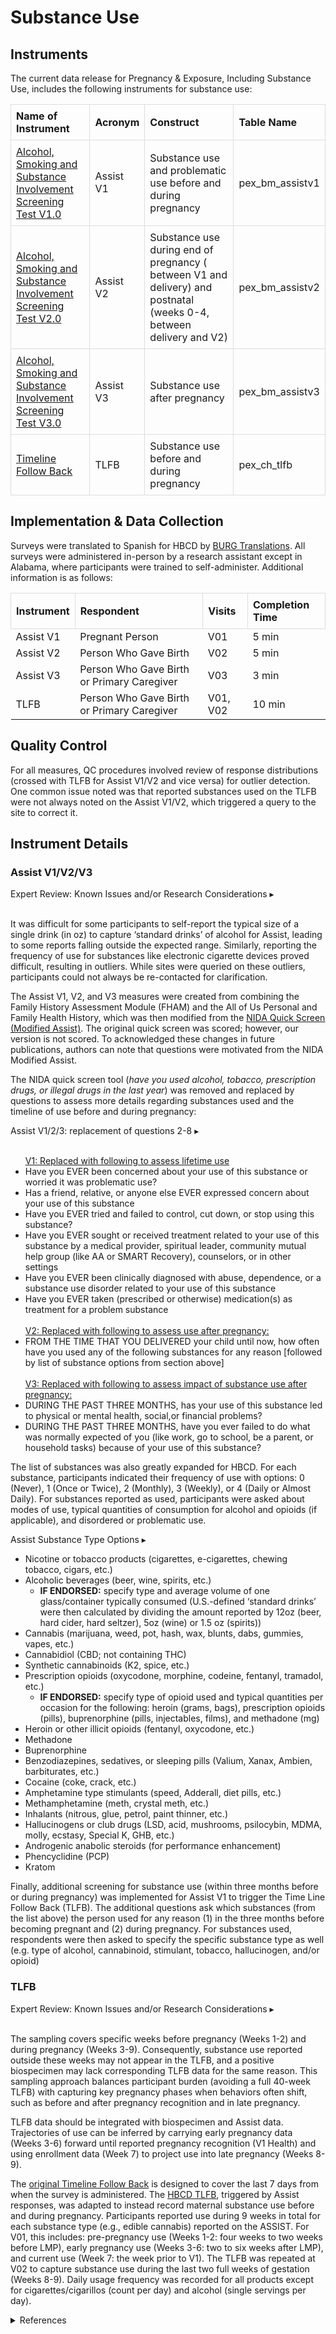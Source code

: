 # Substance Use

## Instruments
The current data release for Pregnancy & Exposure, Including Substance Use, includes the following instruments for substance use:

<table style="width: 100%; border-collapse: collapse; table-layout: fixed;">
  <thead>
    <tr>
      <th style="border: 1px solid #ddd; padding: 8px; text-align: left;">Name of Instrument</th>
      <th style="border: 1px solid #ddd; padding: 8px; text-align: left;">Acronym</th>
      <th style="border: 1px solid #ddd; padding: 8px; text-align: left;">Construct</th>
      <th style="border: 1px solid #ddd; padding: 8px; text-align: left;">Table Name</th>
    </tr>
  </thead>
<tbody>   
    <tr>
        <td style="border: 1px solid #ddd; padding: 8px; word-wrap: break-word; white-space: normal;"><a href="#assist-v1v2v3">Alcohol, Smoking and Substance Involvement Screening Test V1.0</a></td>
        <td>Assist V1</td>
        <td style="border: 1px solid #ddd; padding: 8px; word-wrap: break-word; white-space: normal;">Substance use and problematic use before and during pregnancy</td>
        <td style="border: 1px solid #ddd; padding: 8px; word-wrap: break-word; white-space: normal;">pex_bm_assistv1</td>
    </tr>    
    <tr>
        <td style="border: 1px solid #ddd; padding: 8px; word-wrap: break-word; white-space: normal;"><a href="#assist-v1v2v3">Alcohol, Smoking and Substance Involvement Screening Test V2.0</a></td>
        <td style="border: 1px solid #ddd; padding: 8px; word-wrap: break-word; white-space: normal;">Assist V2</td>
        <td style="border: 1px solid #ddd; padding: 8px; word-wrap: break-word; white-space: normal;">Substance use during end of pregnancy ( between V1 and delivery) and postnatal (weeks 0-4, between delivery and V2)</td>
        <td style="border: 1px solid #ddd; padding: 8px; word-wrap: break-word; white-space: normal;">pex_bm_assistv2</td>
    </tr>    
    <tr>
        <td style="border: 1px solid #ddd; padding: 8px; word-wrap: break-word; white-space: normal;"><a href="#assist-v1v2v3">Alcohol, Smoking and Substance Involvement Screening Test V3.0</a></td>
        <td style="border: 1px solid #ddd; padding: 8px; word-wrap: break-word; white-space: normal;">Assist V3</td>
        <td style="border: 1px solid #ddd; padding: 8px; word-wrap: break-word; white-space: normal;">Substance use after pregnancy</td>
        <td style="border: 1px solid #ddd; padding: 8px; word-wrap: break-word; white-space: normal;">pex_bm_assistv3</td>
    </tr>           
    <tr>
        <td style="border: 1px solid #ddd; padding: 8px; word-wrap: break-word; white-space: normal;"><a href="#tlfb">Timeline Follow Back</a></td>
        <td style="border: 1px solid #ddd; padding: 8px; word-wrap: break-word; white-space: normal;">TLFB</td>
        <td style="border: 1px solid #ddd; padding: 8px; word-wrap: break-word; white-space: normal;">Substance use before and during pregnancy</td>
        <td style="border: 1px solid #ddd; padding: 8px; word-wrap: break-word; white-space: normal;">pex_ch_tlfb</td>
    </tr>         
</tbody>
</table>


## Implementation & Data Collection
Surveys were translated to Spanish for HBCD by [BURG Translations](https://burgtranslations.com/our-services/). All surveys were administered in-person by a research assistant except in Alabama, where participants were trained to self-administer. Additional information is as follows:

<table style="width: 100%; border-collapse: collapse; table-layout: fixed;">
  <thead>
    <tr>
      <th style="border: 1px solid #ddd; padding: 8px; text-align: left;">Instrument</th>
      <th style="border: 1px solid #ddd; padding: 8px; text-align: left;">Respondent</th>
      <th style="border: 1px solid #ddd; padding: 8px; text-align: left;">Visits</th>
      <th style="border: 1px solid #ddd; padding: 8px; text-align: left;">Completion Time</th>      
    </tr>
  </thead>
<tbody>
    <tr>
        <td>Assist V1</td>
        <td>Pregnant Person</td>
        <td>V01</td>
        <td>5 min</td>
    </tr>     
    <tr>
        <td>Assist V2</td>
        <td>Person Who Gave Birth</td>
        <td>V02</td>
        <td>5 min</td>
    </tr>     
    <tr>
        <td>Assist V3</td>
        <td>Person Who Gave Birth or Primary Caregiver</td>
        <td>V03</td>
        <td>3 min</td>
    </tr>        
    <tr>
        <td>TLFB</td>
        <td>Person Who Gave Birth or Primary Caregiver</td>
        <td>V01, V02</td>
        <td>10 min</td>
    </tr>              
</tbody>
</table>

## Quality Control
For all measures, QC procedures involved review of response distributions (crossed with TLFB for Assist V1/V2 and vice versa) for outlier detection. One common issue noted was that reported substances used on the TLFB were not always noted on the Assist V1/V2, which triggered a query to the site to correct it.

## Instrument Details
### Assist V1/V2/V3
<p>
<div id="assist-known-issues" class="notification-banner" onclick="toggleCollapse(this)">
  <span class="emoji"><i class="fa-regular fa-lightbulb"></i></span>
  <span class="text">Expert Review: Known Issues and/or Research Considerations</span>
  <span class="arrow">▸</span>
</div>
<div class="collapsible-content">
<br>
<p>It was difficult for some participants to self-report the typical size of a single drink (in oz) to capture ‘standard drinks’ of alcohol for Assist, leading to some reports falling outside the expected range. Similarly, reporting the frequency of use for substances like electronic cigarette devices proved difficult, resulting in outliers. While sites were queried on these outliers, participants could not always be re-contacted for clarification.</p> 
</div>
</p>

The Assist V1, V2, and V3 measures were created from combining the Family History Assessment Module (FHAM) and the All of Us Personal and Family Health History, which was then modified from the [NIDA Quick Screen (Modified Assist)](https://nida.nih.gov/sites/default/files/pdf/nmassist.pdf). The original quick screen was scored; however, our version is not scored. To acknowledged these changes in future publications, authors can note that questions were motivated from the NIDA Modified Assist.

The NIDA quick screen tool (*have you used alcohol, tobacco, prescription drugs, or illegal drugs in the last year*) was removed and replaced by questions to assess more details regarding substances used and the timeline of use before and during pregnancy:
<p>
<div id="notification-banner" class="notification-banner" onclick="toggleCollapse(this)">
    <span class="text">Assist V1/2/3: replacement of questions 2-8</span>
  <span class="notification-arrow">▸</span>
</div>
<div class="notification-collapsible-content">
    <ul>
<br>
<u>V1: Replaced with following to assess lifetime use</u>
	<li>Have you EVER been concerned about your use of this substance or worried it was problematic use?</li>
	<li>Has a friend, relative, or anyone else EVER expressed concern about your use of this substance</li>
	<li>Have you EVER tried and failed to control, cut down, or stop using this substance?</li>
	<li>Have you EVER sought or received treatment related to your use of this substance by a medical provider, spiritual leader, community mutual help group (like AA or SMART Recovery), counselors, or in other settings</li>
	<li>Have you EVER been clinically diagnosed with abuse, dependence, or a substance use disorder related to your use of this substance</li>
	<li>Have you EVER taken (prescribed or otherwise) medication(s) as treatment for a problem substance</li>
<br>  
<u>V2: Replaced with following to assess use after pregnancy:</u>
	<li>FROM THE TIME THAT YOU DELIVERED your child until now, how often have you used any of the following substances for any reason [followed by list of substance options from section above]</li>
<br>  
<u>V3: Replaced with following to assess impact of substance use after pregnancy:</u>
	<li>DURING THE PAST THREE MONTHS, has your use of this substance led to physical or mental health, social,or financial problems?</li>
    <li>DURING THE PAST THREE MONTHS, have you ever failed to do what was normally expected of you  (like work, go to school, be a parent, or household tasks) because of your use of this substance?</li>
    </ul>
</div>
</p>

The list of substances was also greatly expanded for HBCD. For each substance, participants indicated their frequency of use with options: 0 (Never), 1 (Once or Twice), 2 (Monthly), 3 (Weekly), or 4 (Daily or Almost Daily). For substances reported as used, participants were asked about modes of use, typical quantities of consumption for alcohol and opioids (if applicable), and disordered or problematic use. 

<p>
<div id="notification-banner" class="notification-banner" onclick="toggleCollapse(this)">
  <span class="text">Assist Substance Type Options</span>
  <span class="notification-arrow">▸</span>
</div>
<div class="notification-collapsible-content">
    <ul>
      <li>Nicotine or tobacco products (cigarettes, e-cigarettes, chewing tobacco, cigars, etc.)</li>
        <li>Alcoholic beverages (beer, wine, spirits, etc.)
              <ul>
                  <li><b>IF ENDORSED:</b> specify type and average volume of one glass/container typically consumed (U.S.-defined ‘standard drinks’ were then calculated by dividing the amount reported by 12oz (beer, hard cider, hard seltzer), 5oz (wine) or 1.5 oz (spirits))</li>
              </ul>
        </li>
        <li>Cannabis (marijuana, weed, pot, hash, wax, blunts, dabs, gummies, vapes, etc.)</li>
        <li>Cannabidiol (CBD; not containing THC)</li>
        <li>Synthetic cannabinoids (K2, spice, etc.)
        <li>Prescription opioids (oxycodone, morphine, codeine, fentanyl, tramadol, etc.)
              <ul>
                  <li><b>IF ENDORSED:</b> specify type of opioid used and typical quantities per occasion for the following: heroin (grams, bags), prescription opioids (pills), buprenorphine (pills, injectables, films), and methadone (mg)</li>
              </ul>
        </li>
        <li>Heroin or other illicit opioids (fentanyl, oxycodone, etc.)</li>
        <li>Methadone</li>
        <li>Buprenorphine</li>
        <li>Benzodiazepines, sedatives, or sleeping pills (Valium, Xanax, Ambien, barbiturates, etc.)</li>
        <li>Cocaine (coke, crack, etc.)</li>
        <li>Amphetamine type stimulants (speed, Adderall, diet pills, etc.)</li>
        <li>Methamphetamine (meth, crystal meth, etc.)</li>
        <li>Inhalants (nitrous, glue, petrol, paint thinner, etc.)</li>
        <li>Hallucinogens or club drugs (LSD, acid, mushrooms, psilocybin, MDMA, molly, ecstasy, Special K, GHB, etc.)</li>
        <li>Androgenic anabolic steroids (for performance enhancement)</li>
        <li>Phencyclidine (PCP)</li>
        <li>Kratom</li>
    </ul>
</div>
</p>

Finally, additional screening for substance use (within three months before or during pregnancy) was implemented for Assist V1 to trigger the Time Line Follow Back (TLFB). The additional questions ask which substances (from the list above) the person used for any reason (1) in the three months before becoming pregnant and (2) during pregnancy. For substances used, respondents were then asked to specify the specific substance type as well (e.g. type of alcohol, cannabinoid, stimulant, tobacco, hallucinogen, and/or opioid)


### TLFB
<p>
<div id="tlfb-known-issues" class="notification-banner" onclick="toggleCollapse(this)">
  <span class="emoji"><i class="fa-regular fa-lightbulb"></i></span>
  <span class="text">Expert Review: Known Issues and/or Research Considerations</span>
  <span class="arrow">▸</span>
</div>
<div class="collapsible-content">
<br>
<p>The sampling covers specific weeks before pregnancy (Weeks 1-2) and during pregnancy (Weeks 3-9). Consequently, substance use reported outside these weeks may not appear in the TLFB, and a positive biospecimen may lack corresponding TLFB data for the same reason. This sampling approach balances participant burden (avoiding a full 40-week TLFB) with capturing key pregnancy phases when behaviors often shift, such as before and after pregnancy recognition and in late pregnancy.</p>

<p>TLFB data should be integrated with biospecimen and Assist data. Trajectories of use can be inferred by carrying early pregnancy data (Weeks 3-6) forward until reported pregnancy recognition (V1 Health) and using enrollment data (Week 7) to project use into late pregnancy (Weeks 8-9).</p> 
</div>
</p>

The [original Timeline Follow Back](https://cde.nida.nih.gov/sites/nida_cde/files/TimeLineFollowBack_2014Mar24.pdf) is designed to cover the last 7 days from when the survey is administered. The [HBCD TLFB](https://cde.nida.nih.gov/sites/nida_cde/files/TimeLineFollowBack_2014Mar24.pdf), triggered by Assist responses, was adapted to instead record maternal substance use before and during pregnancy. Participants reported use during 9 weeks in total for each substance type (e.g., edible cannabis) reported on the ASSIST. For V01, this includes: pre-pregnancy use (Weeks 1-2: four weeks to two weeks before LMP), early pregnancy use (Weeks 3-6: two to six weeks after LMP), and current use (Week 7: the week prior to V1). The TLFB was repeated at V02 to capture substance use during the last two full weeks of gestation (Weeks 8-9). Daily usage frequency was recorded for all products except for cigarettes/cigarillos (count per day) and alcohol (single servings per day).

<details class="collapsible references">
  <summary class="references">References</summary>
 <ul>
<p>National Institute on Drug Abuse. (n.d.). <em>NIDA Modified ASSIST</em>.</p>
<p>Sobell, L., &amp; Sobell, M. (2000). Alcohol timeline follow-back (TLFB). In <em>Handbook of psychiatric measures.</em> (p. 477). American Psychiatric Association.</p>
</ul>
</details>
<br>